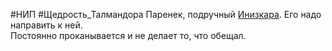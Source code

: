 #НИП #Щедрость_Талмандора 
Паренек, подручный [Инизкара](Инизкара.md). Его надо направить к ней.  
Постоянно проканывается и не делает то, что обещал.